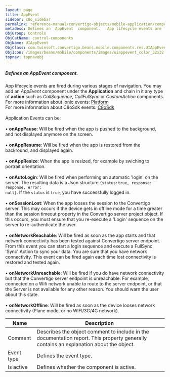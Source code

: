 ```yaml
---
layout: page
title: AppEvent
sidebar: c8o_sidebar
permalink: reference-manual/convertigo-objects/mobile-application/components/control-components/appevent/
metadesc: Defines an  AppEvent  component.   App lifecycle events are fired during various stages of navigation. You may add an  AppEvent  component under the  
ObjGroup: Controls
ObjCatName: control-components
ObjName: UIAppEvent
ObjClass: com.twinsoft.convertigo.beans.mobile.components.res.UIAppEvent
ObjIcon: /images/beans/mobile/components/images/uiappevent_color_32x32.png
topnav: topnavobj
---
```

##### Defines an <i>AppEvent</i> component. <br/>

 App lifecycle events are fired during various stages of navigation. You may add an <i>AppEvent</i> component under the <b>Application</b> and chain in it any type of <b>action</b> such as <i>CallSequence</i>, <i>CallFulSync</i> or <i>CustomAction</i> components.<br/>
For more information about Ionic events: <a href='https://ionicframework.com/docs/v3/api/platform/Platform/' target='_blank'>Platform</a><br/>
For more information about C8oSdk events: <a href='../../../../../convertigo-mbaas-server/convertigo-client-sdk/' target='_blank'>C8oSdk</a><br /><br />Application Events can be:<br /><br />• <b>onAppPause</b>: Will be fired when the app is pushed to the background, and not displayed anymore on the screen.<br /><br />• <b>onAppResume</b>: Will be fired when the app is restored from the backround, and displayed again.<br /><br />• <b>onAppResize</b>: When the app is resized, for example by swiching to portrait orientation.<br /><br />• <b>onAutoLogin</b>: Will be fired when performing an automatic 'login' on the server. The resulting data is a Json structure <code>{status:true, response: response, error: null}</code>. If the <code>status</code> is <code>true</code>, you have successfully logged in.<br /><br />• <b>onSessionLost</b>: When the app looses the session to the Convertigo server. This may occurs if the device gets in offline mode for a time greater than the session timeout property in the Convertigo server project object. If this occurs, you must ensure that you re-execute a 'Login' sequence on the server to re-authenticate the user.<br /><br />• <b>onNetworkReachable</b>: Will be fired as soon as the app starts and that network connectivity has been tested against Convertigo server endpoint. From this event you can start a login sequence and execute a FullSync 'Sync' Action to sync your data. You are sure that you have network connectivity. This event can be fired again each time lost connectivity is restored and tested again.<br /><br />• <b>onNetworkUnreachable</b>: Will be fired if you do have network connectivity but that the Convertigo server endpoint is unreachable. For example, connected on a Wifi network unable to route to the server endpoint, or that the Server is not available for any other reason. You should warn the user about this state.<br /><br />• <b>onNetworkOffline</b>: Will be fired as soon as the device looses network connectivity (Plane mode, or no WIFI/3G/4G network).

Name | Description 
--- | ---
Comment | Describes the object comment to include in the documentation report.  This property generally contains an explanation about the object. 
Event type | Defines the event type.  
Is active | Defines whether the component is active. 

